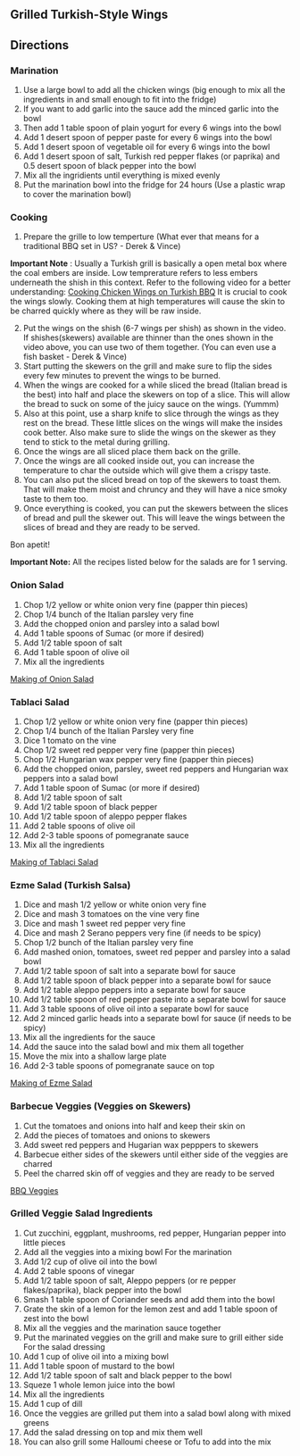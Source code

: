 ## Grilled Turkish-Style Wings 

## Directions

### Marination

1) Use a large bowl to add all the chicken wings (big enough to mix all the ingredients in and small enough to fit into the fridge)
2) If you want to add garlic into the sauce add the minced garlic into the bowl
3) Then add 1 table spoon of plain yogurt for every 6 wings into the bowl
4) Add 1 desert spoon of pepper paste for every 6 wings into the bowl
5) Add 1 desert spoon of vegetable oil for every 6 wings into the bowl
6) Add 1 desert spoon of salt, Turkish red pepper flakes (or paprika) and 0.5 desert spoon of black pepper into the bowl
7) Mix all the ingridients until everything is mixed evenly
8) Put the marination bowl into the fridge for 24 hours (Use a plastic wrap to cover the marination bowl)

### Cooking

1) Prepare the grille to low temperture (What ever that means for a traditional BBQ set in US? - Derek & Vince)

**Important Note** : Usually a Turkish grill is basically a open metal box where the coal embers are inside. Low temprerature refers to less embers underneath the shish in this context. Refer to the following video for a better understanding:
[Cooking Chicken Wings on Turkish BBQ](https://youtu.be/us80_CKOkSM?t=340)
It is crucial to cook the wings slowly. Cooking them at high temperatures will cause the skin to be charred quickly where as they will be raw inside. 

2) Put the wings on the shish (6-7 wings per shish) as shown in the video. If shishes(skewers) available are thinner than the ones shown in the video above, you can use two of them together. (You can even use a fish basket - Derek & Vince)
3) Start putting the skewers on the grill and make sure to flip the sides every few minutes to prevent the wings to be burned. 
4) When the wings are cooked for a while sliced the bread (Italian bread is the best) into half and place the skewers on top of a slice. This will allow
the bread to suck on some of the juicy sauce on the wings. (Yummm) 
5) Also at this point, use a sharp knife to slice through the wings as they rest on the bread. These little slices on the wings will make the insides cook
better. Also make sure to slide the wings on the skewer as they tend to stick to the metal during grilling. 
6) Once the wings are all sliced place them back on the grille.
7) Once the wings are all cooked inside out, you can increase the temperature to char the outside which will give them a crispy taste. 
8) You can also put the sliced bread on top of the skewers to toast them. That will make them moist and chruncy and they will have a nice smoky taste to them too. 
9) Once everything is cooked, you can put the skewers between the slices of bread and pull the skewer out. This will leave the wings between the slices of bread and they are ready to be served. 

Bon apetit!

**Important Note:** All the recipes listed below for the salads are for 1 serving. 

### Onion Salad

1) Chop 1/2 yellow or white onion very fine (papper thin pieces)
2) Chop 1/4 bunch of the Italian parsley very fine
3) Add the chopped onion and parsley into a salad bowl
4) Add 1 table spoons of Sumac (or more if desired)
4) Add 1/2 table spoon of salt
5) Add 1 table spoon of olive oil
6) Mix all the ingredients

[Making of Onion Salad](https://www.youtube.com/watch?v=YSzZiTuNl-E)

### Tablaci Salad

1) Chop 1/2 yellow or white onion very fine (papper thin pieces)
2) Chop 1/4 bunch of the Italian Parsley very fine
3) Dice 1 tomato on the vine
4) Chop 1/2 sweet red pepper very fine (papper thin pieces)
5) Chop 1/2 Hungarian wax pepper very fine (papper thin pieces)
6) Add the chopped onion, parsley, sweet red peppers and Hungarian wax peppers into a salad bowl
7) Add 1 table spoon of Sumac (or more if desired)
8) Add 1/2 table spoon of salt
9) Add 1/2 table spoon of black pepper
10) Add 1/2 table spoon of aleppo pepper flakes
11) Add 2 table spoons of olive oil
12) Add 2-3 table spoons of pomegranate sauce
10) Mix all the ingredients

[Making of Tablaci Salad](https://www.youtube.com/watch?v=FWeKXbm4GRw)

### Ezme Salad (Turkish Salsa)

1) Dice and mash 1/2 yellow or white onion very fine
2) Dice and mash 3 tomatoes on the vine very fine
3) Dice and mash 1 sweet red pepper very fine
4) Dice and mash 2 Serano peppers very fine (if needs to be spicy)
5) Chop 1/2 bunch of the Italian parsley very fine
6) Add mashed onion, tomatoes, sweet red pepper and parsley into a salad bowl
7) Add 1/2 table spoon of salt into a separate bowl for sauce
8) Add 1/2 table spoon of black pepper into a separate bowl for sauce 
9) Add 1/2 table aleppo peppers into a separate bowl for sauce
10) Add 1/2 table spoon of red pepper paste into a separate bowl for sauce
11) Add 3 table spoons of olive oil into a separate bowl for sauce
12) Add 2 minced garlic heads into a separate bowl for sauce (if needs to be spicy)
13) Mix all the ingredients for the sauce
14) Add the sauce into the salad bowl and mix them all together
15) Move the mix into a shallow large plate
16) Add 2-3 table spoons of pomegranate sauce on top

[Making of Ezme Salad](https://www.youtube.com/watch?v=03kbOZxa3oU)

### Barbecue Veggies (Veggies on Skewers)

1) Cut the tomatoes and onions into half and keep their skin on
2) Add the pieces of tomatoes and onions to skewers
3) Add sweet red peppers and Hugarian wax pepppers to skewers
4) Barbecue either sides of the skewers until either side of the veggies are charred
5) Peel the charred skin off of veggies and they are ready to be served

[BBQ Veggies](https://youtu.be/u4FgY2bbxns?t=53)

### Grilled Veggie Salad Ingredients

1) Cut zucchini, eggplant, mushrooms, red pepper, Hungarian pepper into little pieces
2) Add all the veggies into a mixing bowl
For the marination 
3) Add 1/2 cup of olive oil into the bowl
4) Add 2 table spoons of vinegar
5) Add 1/2 table spoon of salt, Aleppo peppers (or re pepper flakes/paprika), black pepper into the bowl
6) Smash 1 table spoon of Coriander seeds and add them into the bowl
7) Grate the skin of a lemon for the lemon zest and add 1 table spoon of zest into the bowl
8) Mix all the veggies and the marination sauce together
9) Put the marinated veggies on the grill and make sure to grill either side
For the salad dressing
10) Add 1 cup of olive oil into a mixing bowl
11) Add 1 table spoon of mustard to the bowl
12) Add 1/2 table spoon of salt and black pepper to the bowl
13) Squeze 1 whole lemon juice into the bowl
14) Mix all the ingredients
15) Add 1 cup of dill
16) Once the veggies are grilled put them into a salad bowl along with mixed greens
16) Add the salad dressing on top and mix them well
17) You can also grill some Halloumi cheese or Tofu to add into the mix

